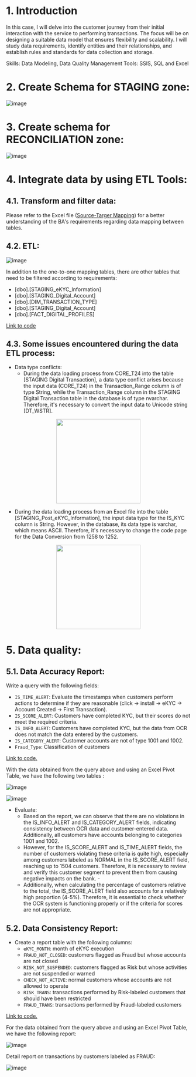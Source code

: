 # 1. Introduction

In this case, I will delve into the customer journey from their initial interaction with the service to performing transactions. The focus will be on designing a suitable data model that ensures flexibility and scalability. I will study data requirements, identify entities and their relationships, and establish rules and standards for data collection and storage.

Skills: Data Modeling, Data Quality Management
Tools: SSIS, SQL and Excel

# 2. Create Schema for STAGING zone:

![image](https://github.com/baoan102/Customer-Onboading/assets/154876263/b535d495-02b4-45d9-b90a-79ab6b74f032)

# 3. Create schema for RECONCILIATION zone:

![image](https://github.com/baoan102/Customer-Onboading/assets/154876263/ec948087-260b-42d3-9f44-05f518867e60)

# 4. Integrate data by using ETL Tools:
## 4.1. Transform and filter data:
Please refer to the Excel file ([Source-Targer Mapping](https://github.com/baoan102/Customer-Onboading/blob/main/Case%202%20-%20Metadata%20-%20Security%20and%20Quality/Source-Target_Mapping.xlsx)) for a better understanding of the BA's requirements regarding data mapping between tables.
## 4.2. ETL:

![image](https://github.com/baoan102/Customer-Onboading/assets/154876263/e2eee1b4-d662-4d43-9611-e32520339464)

In addition to the one-to-one mapping tables, there are other tables that need to be filtered according to requirements:

- [dbo].[STAGING_eKYC_Information]
- [dbo].[STAGING_Digital_Account]
- [dbo].[DIM_TRANSACTION_TYPE]
- [dbo].[STAGING_Digital_Account]
- [dbo].[FACT_DIGITAL_PROFILES]

[Link to code](https://github.com/baoan102/Customer-Onboading/blob/main/Case%202%20-%20Metadata%20-%20Security%20and%20Quality/ETL_SQL_SCRIPTS.sql)

## 4.3. Some issues encountered during the data ETL process:

- Data type conflicts:
  - During the data loading process from CORE_T24 into the table [STAGING Digital Transaction], a data type conflict arises because the input data (CORE_T24) in the Transaction_Range column is of type String, while the Transaction_Range column in the STAGING Digital Transaction table in the database is of type nvarchar. Therefore, it's necessary to convert the input data to Unicode string [DT_WSTR].

<p align="center">
  <img src="https://github.com/baoan102/Customer-Onboading/assets/154876263/5dbfeaab-cced-4775-949f-df2e517fc9a4" width="230" >
</p>

 - During the data loading process from an Excel file into the table [STAGING_Post_eKYC_Information], the input data type for the IS_KYC column is String. However, in the database, its data type is varchar, which means ASCII. Therefore, it's necessary to change the code page for the Data Conversion from 1258 to 1252.

<p align="center">
  <img src="https://github.com/baoan102/Customer-Onboading/assets/154876263/6939ee02-3e8a-462e-a9c5-094b659ccdaa" width="230" >
</p>

# 5. Data quality:
## 5.1. Data Accuracy Report:

Write a query with the following fields:
- `IS_TIME_ALERT`: Evaluate the timestamps when customers perform actions to determine if they are reasonable (click -> install -> eKYC -> Account Created -> First Transaction).
- `IS_SCORE_ALERT`: Customers have completed KYC, but their scores do not meet the required criteria.
- `IS_ONFO_ALERT`: Customers have completed KYC, but the data from OCR does not match the data entered by the customers.
- `IS_CATEGORY_ALERT`: Customer accounts are not of type 1001 and 1002.
- `Fraud_Type`: Classification of customers

[Link to code.](https://github.com/baoan102/Customer-Onboading/blob/main/Case%202%20-%20Metadata%20-%20Security%20and%20Quality/Data%20Accuracy.sql)

With the data obtained from the query above and using an Excel Pivot Table, we have the following two tables :

![image](https://github.com/baoan102/Customer-Onboading/assets/154876263/9388577f-b480-4ff9-9b2f-9c5e90589698)

![image](https://github.com/baoan102/Customer-Onboading/assets/154876263/a5a374dc-a343-4869-a522-bc0eb29c867a)

- Evaluate: 
	 - Based on the report, we can observe that there are no violations in the IS_INFO_ALERT and IS_CATEGORY_ALERT fields, indicating consistency between OCR data and customer-entered data. Additionally, all customers have accounts belonging to categories 1001 and 1002.
	 - However, for the IS_SCORE_ALERT and IS_TIME_ALERT fields, the number of customers violating these criteria is quite high, especially among customers labeled as NORMAL in the IS_SCORE_ALERT field, reaching up to 1504 customers. Therefore, it is necessary to review and verify this customer segment to prevent them from causing negative impacts on the bank. - 
	 - Additionally, when calculating the percentage of customers relative to the total, the IS_SCORE_ALERT field also accounts for a relatively high proportion (4-5%). Therefore, it is essential to check whether the OCR system is functioning properly or if the criteria for scores are not appropriate.

## 5.2. Data Consistency Report:
- Create a report table with the following columns:
	- `eKYC_MONTH`: month of eKYC execution
	- `FRAUD_NOT_CLOSED`: customers flagged as Fraud but whose accounts are not closed
	 - `RISK_NOT_SUSPENDED`: customers flagged as Risk but whose activities are not suspended or warned
	 - `CHECK_NOT_ACTIVE`: normal customers whose accounts are not allowed to operate
	 - `RISK_TRANS`: transactions performed by Risk-labeled customers that should have been restricted
	 - `FRAUD_TRANS`: transactions performed by Fraud-labeled customers

[Link to code.](https://github.com/baoan102/Customer-Onboading/blob/main/Case%202%20-%20Metadata%20-%20Security%20and%20Quality/Data%20Consistancy.sql)

For the data obtained from the query above and using an Excel Pivot Table, we have the following report:

![image](https://github.com/baoan102/Customer-Onboading/assets/154876263/d79e8627-b09f-4234-8bae-660bfc51e743)

Detail report on transactions by customers labeled as FRAUD:

![image](https://github.com/baoan102/Customer-Onboading/assets/154876263/7b441170-b95e-4966-b038-c2543e047159)
